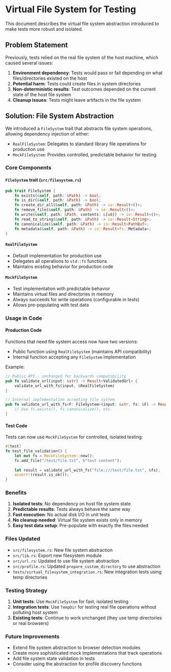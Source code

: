 # Virtual File System for Testing

This document describes the virtual file system abstraction introduced to make tests more robust and isolated.

## Problem Statement

Previously, tests relied on the real file system of the host machine, which caused several issues:

1. **Environment dependency**: Tests would pass or fail depending on what files/directories existed on the host
2. **Potential harm**: Tests could create files in system directories
3. **Non-deterministic results**: Test outcomes depended on the current state of the host file system
4. **Cleanup issues**: Tests might leave artifacts in the file system

## Solution: File System Abstraction

We introduced a `FileSystem` trait that abstracts file system operations, allowing dependency injection of either:
- `RealFileSystem`: Delegates to standard library file operations for production use
- `MockFileSystem`: Provides controlled, predictable behavior for testing

### Core Components

#### `FileSystem` trait (`src/filesystem.rs`)
```rust
pub trait FileSystem {
    fn exists(&self, path: &Path) -> bool;
    fn is_dir(&self, path: &Path) -> bool;
    fn create_dir_all(&self, path: &Path) -> io::Result<()>;
    fn remove_file(&self, path: &Path) -> io::Result<()>;
    fn write(&self, path: &Path, contents: &[u8]) -> io::Result<()>;
    fn read_to_string(&self, path: &Path) -> io::Result<String>;
    fn canonicalize(&self, path: &Path) -> io::Result<PathBuf>;
    fn metadata(&self, path: &Path) -> io::Result<fs::Metadata>;
}
```

#### `RealFileSystem`
- Default implementation for production use
- Delegates all operations to `std::fs` functions
- Maintains existing behavior for production code

#### `MockFileSystem`
- Test implementation with predictable behavior
- Maintains virtual files and directories in memory
- Always succeeds for write operations (configurable in tests)
- Allows pre-populating with test data

### Usage in Code

#### Production Code
Functions that need file system access now have two versions:
- Public function using `RealFileSystem` (maintains API compatibility)
- Internal function accepting any `FileSystem` implementation

Example:
```rust
// Public API - unchanged for backwards compatibility
pub fn validate_url(input: &str) -> Result<ValidatedUrl> {
    validate_url_with_fs(input, &RealFileSystem)
}

// Internal implementation accepting file system
pub fn validate_url_with_fs<F: FileSystem>(input: &str, fs: &F) -> Result<ValidatedUrl> {
    // Use fs.exists(), fs.canonicalize(), etc.
}
```

#### Test Code
Tests can now use `MockFileSystem` for controlled, isolated testing:

```rust
#[test]
fn test_file_validation() {
    let mut fs = MockFileSystem::new();
    fs.add_file("/test/file.txt", b"test content");
    
    let result = validate_url_with_fs("file:///test/file.txt", &fs);
    assert!(result.is_ok());
}
```

### Benefits

1. **Isolated tests**: No dependency on host file system state
2. **Predictable results**: Tests always behave the same way
3. **Fast execution**: No actual disk I/O in unit tests
4. **No cleanup needed**: Virtual file system exists only in memory
5. **Easy test data setup**: Pre-populate with exactly the files needed

### Files Updated

- `src/filesystem.rs`: New file system abstraction
- `src/lib.rs`: Export new filesystem module
- `src/url.rs`: Updated to use file system abstraction
- `src/profile.rs`: Updated `prepare_custom_directory` to use abstraction
- `tests/virtual_filesystem_integration.rs`: New integration tests using temp directories

### Testing Strategy

1. **Unit tests**: Use `MockFileSystem` for fast, isolated testing
2. **Integration tests**: Use `TempDir` for testing real file operations without polluting host system
3. **Existing tests**: Continue to work unchanged (they use temp directories or real browsers)

### Future Improvements

- Extend file system abstraction to browser detection modules
- Create more sophisticated mock implementations that track operations
- Add file system state validation in tests
- Consider using the abstraction for profile discovery functions